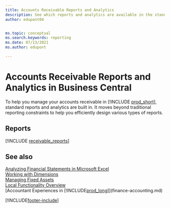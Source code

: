 ```yaml
---
title: Accounts Receivable Reports and Analytics
description: See which reports and analytics are available in the standard version of Business Central so that you can keep track of your accounts receivable.
author: edupont04


ms.topic: conceptual
ms.search.keywords: reporting
ms.date: 07/13/2021
ms.author: edupont

---
```

# Accounts Receivable Reports and Analytics in Business Central

To help you manage your accounts receivable in [!INCLUDE [prod_short](includes/prod_short.md)], standard reports and analytics are built in. It moves beyond traditional reporting constraints to help you efficiently design various types of reports.  

## Reports
[!INCLUDE [receivable_reports](includes/receivable-reports-include.md)]


## See also

[Analyzing Financial Statements in Microsoft Excel](finance-analyze-excel.md)  
[Working with Dimensions](finance-dimensions.md)  
[Managing Fixed Assets](fa-manage.md)  
[Local Functionality Overview](about-localization.md)  
[Accountant Experiences in [!INCLUDE[prod_long](includes/prod_long.md)]](finance-accounting.md)  


[!INCLUDE[footer-include](includes/footer-banner.md)]
